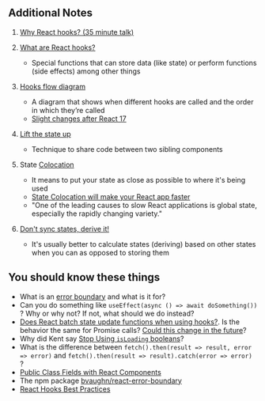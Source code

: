 ## Additional Notes

1.  [Why React hooks? (35 minute talk)](https://www.youtube.com/watch?v=zWsZcBiwgVE&list=PLV5CVI1eNcJgNqzNwcs4UKrlJdhfDjshf)

2.  [What are React hooks?](https://reactjs.org/docs/hooks-intro.html)

    -   Special functions that can store data (like state) or perform functions (side effects) among other things

3.  [Hooks flow diagram](https://github.com/donavon/hook-flow)

    -   A diagram that shows when different hooks are called and the order in which they’re called
    -   [Slight changes after React 17](https://github.com/kentcdodds/react-hooks/issues/90)

4.  [Lift the state up](https://reactjs.org/docs/lifting-state-up.html)

    -   Technique to share code between two sibling components

5.  State [Colocation](https://kentcdodds.com/blog/colocation)

    -   It means to put your state as close as possible to where it's being used
    -   [State Colocation will make your React app faster](https://kentcdodds.com/blog/state-colocation-will-make-your-react-app-faster)
    -   "One of the leading causes to slow React applications is global state, especially the rapidly changing variety."

6.  [Don't sync states, derive it!](https://kentcdodds.com/blog/dont-sync-state-derive-it)

    -   It's usually better to calculate states (deriving) based on other states when you can as opposed to storing them

## You should know these things

-   What is an [error boundary](https://reactjs.org/docs/error-boundaries.html) and what is it for?
-   Can you do something like `useEffect(async () => await doSomething())` ? Why or why not? If not, what should we do instead?
-   [Does React batch state update functions when using hooks?](https://stackoverflow.com/questions/53048495/does-react-batch-state-update-functions-when-using-hooks). Is the behavior the same for Promise calls? [Could this change in the future](https://stackoverflow.com/questions/53048495/does-react-batch-state-update-functions-when-using-hooks)?
-   Why did Kent say [Stop Using `isLoading` booleans](https://kentcdodds.com/blog/stop-using-isloading-booleans)?
-   What is the difference between `fetch().then(result => result, error => error)` and `fetch().then(result => result).catch(error => error)` ?
-   [Public Class Fields with React Components](https://egghead.io/lessons/javascript-public-class-fields-with-react-components)
-   The npm package [bvaughn/react-error-boundary](https://github.com/bvaughn/react-error-boundary)
-   [React Hooks Best Practices](https://www.smashingmagazine.com/2020/04/react-hooks-best-practices/)
